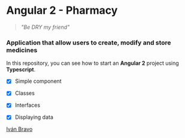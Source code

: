 # Angular 2 - Pharmacy

> *"Be DRY my friend"*

### Application that allow users to create, modify and store medicines

In this repository, you can see how to start an **Angular 2** project using **Typescript**.

- [x] Simple component
- [x] Classes
- [x] Interfaces
- [x] Displaying data



[Iván Bravo](mailto:ivan.bravodelvalle@gmail.com)
